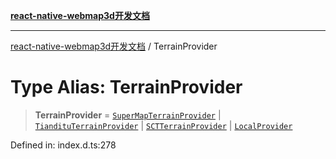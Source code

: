 [**react-native-webmap3d开发文档**](../README.md)

***

[react-native-webmap3d开发文档](../globals.md) / TerrainProvider

# Type Alias: TerrainProvider

> **TerrainProvider** = [`SuperMapTerrainProvider`](../interfaces/SuperMapTerrainProvider.md) \| [`TiandituTerrainProvider`](../interfaces/TiandituTerrainProvider.md) \| [`SCTTerrainProvider`](../interfaces/SCTTerrainProvider.md) \| [`LocalProvider`](../interfaces/LocalProvider.md)

Defined in: index.d.ts:278
